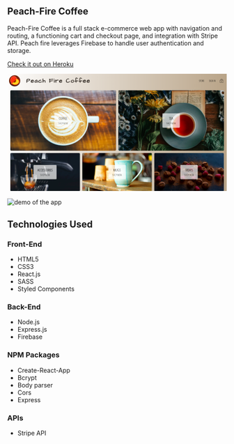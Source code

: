 ## Peach-Fire Coffee
Peach-Fire Coffee is a full stack e-commerce web app with navigation and routing, a functioning cart and checkout page, and integration with Stripe API. Peach fire leverages Firebase to handle user authentication and storage.

<a href="https://peach-live.herokuapp.com/">Check it out on Heroku</a>

![picture of the app](https://github.com/kpolgar/peach-fire-clothing/blob/master/peach_fire_coffee.png)

![demo of the app](https://github.com/kpolgar/peach-fire-coffee/blob/master/peach-fire-coffee.gif)

## Technologies Used
### Front-End
* HTML5
* CSS3
* React.js
* SASS
* Styled Components

### Back-End
* Node.js
* Express.js
* Firebase


### NPM Packages
* Create-React-App
* Bcrypt
* Body parser
* Cors
* Express

### APIs
* Stripe API
